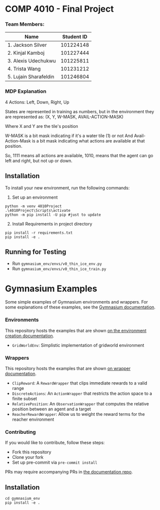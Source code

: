 # COMP 4010 - Final Project

### Team Members: 
| Name               | Student ID |
|------------------- |------------|
| 1. Jackson Silver     | 101224148  |
| 2. Kinjal Kamboj      | 101227444  | 
| 3. Alexis Udechukwu   | 101225811  |
| 4. Trista Wang        | 101231212  |
| 5. Lujain Sharafeldin | 101246804  |

### MDP Explanation

4 Actions: Left, Down, Right, Up

States are represented in training as numbers, but in the environment they are represented as:
    (X, Y, W-MASK, AVAIL-ACTION-MASK)

Where X and Y are the tile's position

W-MASK is a bit mask indicating if it's a water tile (1) or not
And Avail-Action-Mask is a bit mask indicating what actions are available at that position.

So, 1111 means all actions are available,
1010, means that the agent can go left and right, but not up or down.
  
## Installation

To install your new environment, run the following commands:

1. Set up an environment

```{shell}
python -m venv 4010Project
.\4010Project\Scripts\activate
python -m pip install -U pip #just to update
```

2. Install Requirements in project directory
```(shell)
pip install -r requirements.txt
pip install -e .
```

## Running for Testing
- Run  `gymnasium_env/envs/v0_thin_ice_env.py` 
- Run  `gymnasium_env/envs/v0_thin_ice_train.py` 



##
# Gymnasium Examples
Some simple examples of Gymnasium environments and wrappers.
For some explanations of these examples, see the [Gymnasium documentation](https://gymnasium.farama.org).

### Environments
This repository hosts the examples that are shown [on the environment creation documentation](https://gymnasium.farama.org/tutorials/gymnasium_basics/environment_creation/).
- `GridWorldEnv`: Simplistic implementation of gridworld environment

### Wrappers
This repository hosts the examples that are shown [on wrapper documentation](https://gymnasium.farama.org/api/wrappers/).
- `ClipReward`: A `RewardWrapper` that clips immediate rewards to a valid range
- `DiscreteActions`: An `ActionWrapper` that restricts the action space to a finite subset
- `RelativePosition`: An `ObservationWrapper` that computes the relative position between an agent and a target
- `ReacherRewardWrapper`: Allow us to weight the reward terms for the reacher environment

### Contributing
If you would like to contribute, follow these steps:
- Fork this repository
- Clone your fork
- Set up pre-commit via `pre-commit install`

PRs may require accompanying PRs in [the documentation repo](https://github.com/Farama-Foundation/Gymnasium/tree/main/docs).


## Installation

```{shell}
cd gymnasium_env
pip install -e .
```
